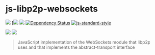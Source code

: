 js-libp2p-websockets
====================

[![](https://img.shields.io/badge/made%20by-Protocol%20Labs-blue.svg?style=flat-square)](http://ipn.io)
[[![](https://img.shields.io/badge/freenode-%23ipfs-blue.svg?style=flat-square)](http://webchat.freenode.net/?channels=%23ipfs)
![](https://img.shields.io/badge/coverage-%3F-yellow.svg?style=flat-square)
[![Dependency Status](https://david-dm.org/diasdavid/js-libp2p-websockets.svg?style=flat-square)](https://david-dm.org/diasdavid/js-libp2p-websockets)
[![js-standard-style](https://img.shields.io/badge/code%20style-standard-brightgreen.svg?style=flat-square)](https://github.com/feross/standard)

![](https://raw.githubusercontent.com/diasdavid/abstract-connection/master/img/badge.png)
![](https://raw.githubusercontent.com/diasdavid/abstract-transport/master/img/badge.png)

> JavaScript implementation of the WebSockets module that libp2p uses and that implements the abstract-transport interface 


